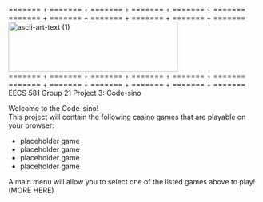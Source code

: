 ======= + ======= + ======= + ======= + ======= + =======  
======= + ======= + ======= + ======= + ======= + =======  
<img width="339" height="100" alt="ascii-art-text (1)" src="https://github.com/user-attachments/assets/fbf903dc-65c8-43c7-ade5-0b7c6e9570e7" />                                        
======= + ======= + ======= + ======= + ======= + =======  
======= + ======= + ======= + ======= + ======= + =======  
EECS 581 Group 21 Project 3: Code-sino  
  
Welcome to the Code-sino!  
This project will contain the following casino games that are playable on your browser:  
* placeholder game  
* placeholder game  
* placeholder game  
* placeholder game  
  
A main menu will allow you to select one of the listed games above to play!  
(MORE HERE)  
